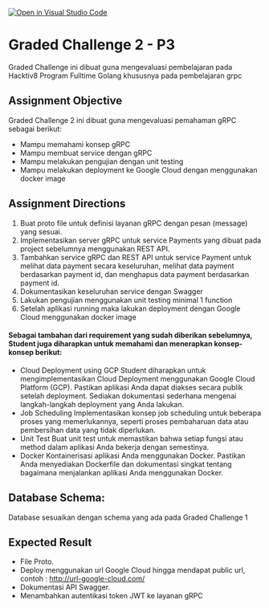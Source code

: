 [![Open in Visual Studio Code](https://classroom.github.com/assets/open-in-vscode-2e0aaae1b6195c2367325f4f02e2d04e9abb55f0b24a779b69b11b9e10269abc.svg)](https://classroom.github.com/online_ide?assignment_repo_id=19954278&assignment_repo_type=AssignmentRepo)
# Graded Challenge 2 - P3

Graded Challenge ini dibuat guna mengevaluasi pembelajaran pada Hacktiv8 Program Fulltime Golang khususnya pada pembelajaran grpc

## Assignment Objective
Graded Challenge 2 ini dibuat guna mengevaluasi pemahaman gRPC sebagai berikut:

- Mampu memahami konsep gRPC
- Mampu membuat service dengan gRPC
- Mampu melakukan pengujian dengan unit testing
- Mampu melakukan deployment ke Google Cloud dengan menggunakan docker image


## Assignment Directions

1. Buat proto file untuk definisi layanan gRPC dengan pesan (message) yang sesuai.
2. Implementasikan server gRPC untuk service Payments yang dibuat pada project sebelumnya menggunakan REST API.
3. Tambahkan service gRPC dan REST API untuk service Payment untuk melihat data payment secara keseluruhan, melihat data payment berdasarkan payment id, dan menghapus data payment berdasarkan payment id.
4. Dokumentasikan keseluruhan service dengan Swagger
5. Lakukan pengujian menggunakan unit testing minimal 1 function
6. Setelah aplikasi running maka lakukan deployment dengan Google Cloud menggunakan docker image


#### Sebagai tambahan dari requirement yang sudah diberikan sebelumnya, Student juga diharapkan untuk memahami dan menerapkan konsep-konsep berikut:
- Cloud Deployment using GCP
Student diharapkan untuk mengimplementasikan Cloud Deployment menggunakan Google Cloud Platform (GCP).
Pastikan aplikasi Anda dapat diakses secara publik setelah deployment.
Sediakan dokumentasi sederhana mengenai langkah-langkah deployment yang Anda lakukan.
- Job Scheduling
Implementasikan konsep job scheduling untuk beberapa proses yang memerlukannya, seperti proses pembaharuan data atau pembersihan data yang tidak diperlukan.
- Unit Test
Buat unit test untuk memastikan bahwa setiap fungsi atau method dalam aplikasi Anda bekerja dengan semestinya.
- Docker
Kontainerisasi aplikasi Anda menggunakan Docker.
Pastikan Anda menyediakan Dockerfile dan dokumentasi singkat tentang bagaimana menjalankan aplikasi Anda menggunakan Docker.

## Database Schema:
Database sesuaikan dengan schema yang ada pada Graded Challenge 1


## Expected Result
- File Proto.
- Deploy menggunakan url Google Cloud hingga mendapat public url,  contoh : http://url-google-cloud.com/
- Dokumentasi API Swagger.
- Menambahkan autentikasi token JWT ke layanan gRPC

